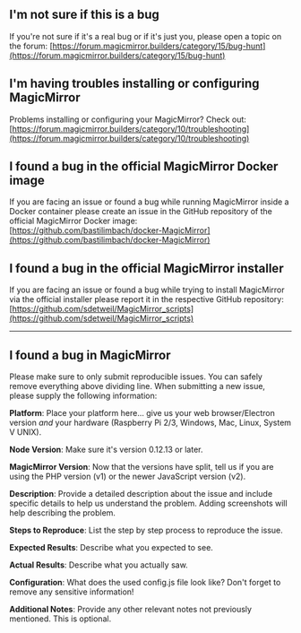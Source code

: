 ## I'm not sure if this is a bug
If you're not sure if it's a real bug or if it's just you, please open a topic on the forum: [https://forum.magicmirror.builders/category/15/bug-hunt](https://forum.magicmirror.builders/category/15/bug-hunt)

## I'm having troubles installing or configuring MagicMirror
Problems installing or configuring your MagicMirror? Check out: [https://forum.magicmirror.builders/category/10/troubleshooting](https://forum.magicmirror.builders/category/10/troubleshooting)

## I found a bug in the official MagicMirror Docker image
If you are facing an issue or found a bug while running MagicMirror inside a Docker container please create an issue in the GitHub repository of the official MagicMirror Docker image:
[https://github.com/bastilimbach/docker-MagicMirror](https://github.com/bastilimbach/docker-MagicMirror)

## I found a bug in the official MagicMirror installer
If you are facing an issue or found a bug while trying to install MagicMirror via the official installer please report it in the respective GitHub repository:
[https://github.com/sdetweil/MagicMirror_scripts](https://github.com/sdetweil/MagicMirror_scripts)

---

## I found a bug in MagicMirror
Please make sure to only submit reproducible issues. You can safely remove everything above dividing line. 
When submitting a new issue, please supply the following information:

**Platform**: Place your platform here... give us your web browser/Electron version *and* your hardware (Raspberry Pi 2/3, Windows, Mac, Linux, System V UNIX).

**Node Version**: Make sure it's version 0.12.13 or later.

**MagicMirror Version**: Now that the versions have split, tell us if you are using the PHP version (v1) or the newer JavaScript version (v2).

**Description**: Provide a detailed description about the issue and include specific details to help us understand the problem. Adding screenshots will help describing the problem.

**Steps to Reproduce**: List the step by step process to reproduce the issue.

**Expected Results**: Describe what you expected to see.

**Actual Results**: Describe what you actually saw.

**Configuration**: What does the used config.js file look like? Don't forget to remove any sensitive information!

**Additional Notes**: Provide any other relevant notes not previously mentioned. This is optional.

